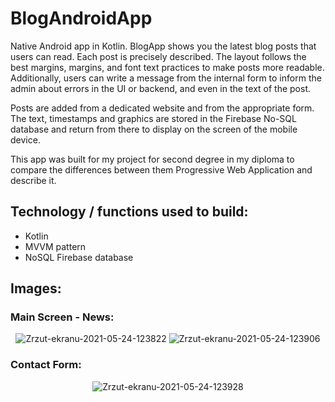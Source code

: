 # BlogAndroidApp
Native Android app in Kotlin. BlogApp shows you the latest blog posts that users can read. Each post is precisely described. The layout follows the best margins, margins, and font text practices to make posts more readable. Additionally, users can write a message from the internal form to inform the admin about errors in the UI or backend, and even in the text of the post.


Posts are added from a dedicated website and from the appropriate form. The text, timestamps and graphics are stored in the Firebase No-SQL database and return from there to display on the screen of the mobile device.

This app was built for my project for second degree in my diploma to compare the differences between them Progressive Web Application and describe it.

## Technology / functions used to build:
- Kotlin
- MVVM pattern
- NoSQL Firebase database

## Images: 

### Main Screen - News: 
<p align="center">
<img src="https://i.ibb.co/7n2LjW4/Zrzut-ekranu-2021-05-24-123822.png" alt="Zrzut-ekranu-2021-05-24-123822" border="0">
<img src="https://i.ibb.co/ZKLvD5Q/Zrzut-ekranu-2021-05-24-123906.png" alt="Zrzut-ekranu-2021-05-24-123906" border="0"></p>
  
 ### Contact Form: 
<p align="center">
<img src="https://i.ibb.co/YQRnPpD/Zrzut-ekranu-2021-05-24-123928.png" alt="Zrzut-ekranu-2021-05-24-123928" border="0"></p>
